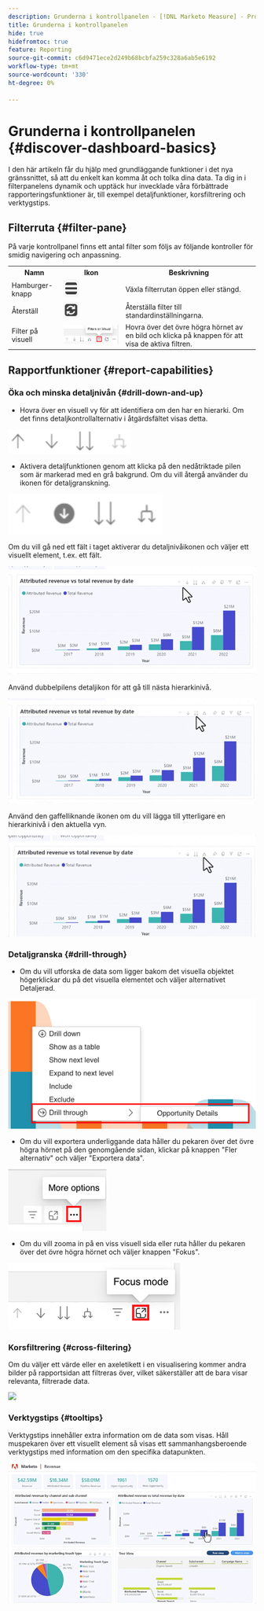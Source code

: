 ```yaml
---
description: Grunderna i kontrollpanelen - [!DNL Marketo Measure] - Produkt
title: Grunderna i kontrollpanelen
hide: true
hidefromtoc: true
feature: Reporting
source-git-commit: c6d9471ece2d249b68bcbfa259c328a6ab5e6192
workflow-type: tm+mt
source-wordcount: '330'
ht-degree: 0%

---
```


# Grunderna i kontrollpanelen {#discover-dashboard-basics}

I den här artikeln får du hjälp med grundläggande funktioner i det nya gränssnittet, så att du enkelt kan komma åt och tolka dina data. Ta dig in i filterpanelens dynamik och upptäck hur invecklade våra förbättrade rapporteringsfunktioner är, till exempel detaljfunktioner, korsfiltrering och verktygstips.

## Filterruta {#filter-pane}

På varje kontrollpanel finns ett antal filter som följs av följande kontroller för smidig navigering och anpassning.

<table style="table-layout:auto"> 
 <tbody> 
  <tr> 
   <th>Namn</th> 
   <th>Ikon</th>
   <th>Beskrivning</th>
  </tr> 
  <tr> 
   <td>Hamburger-knapp</td> 
   <td><img src="assets/discover-dashboard-basics-1.png"></td>
   <td>Växla filterrutan öppen eller stängd.</td>
  </tr>
  <tr> 
   <td>Återställ</td> 
   <td><img src="assets/discover-dashboard-basics-2.png"></td>
   <td>Återställa filter till standardinställningarna.</td>
  </tr>
   <tr> 
   <td>Filter på visuell</td> 
   <td><img src="assets/discover-dashboard-basics-3.png"></td>
   <td>Hovra över det övre högra hörnet av en bild och klicka på knappen för att visa de aktiva filtren.</td>
  </tr>
 </tbody> 
</table>

## Rapportfunktioner {#report-capabilities}

### Öka och minska detaljnivån {#drill-down-and-up}

* Hovra över en visuell vy för att identifiera om den har en hierarki. Om det finns detaljkontrollalternativ i åtgärdsfältet visas detta.

![](assets/discover-dashboard-basics-4.png)

* Aktivera detaljfunktionen genom att klicka på den nedåtriktade pilen som är markerad med en grå bakgrund. Om du vill återgå använder du ikonen för detaljgranskning.

![](assets/discover-dashboard-basics-5.png)

Om du vill gå ned ett fält i taget aktiverar du detaljnivåikonen och väljer ett visuellt element, t.ex. ett fält.

![](assets/discover-dashboard-basics-6.gif)

Använd dubbelpilens detaljikon för att gå till nästa hierarkinivå.

![](assets/discover-dashboard-basics-7.gif)

Använd den gaffelliknande ikonen om du vill lägga till ytterligare en hierarkinivå i den aktuella vyn.

![](assets/discover-dashboard-basics-8.gif)

### Detaljgranska {#drill-through}

* Om du vill utforska de data som ligger bakom det visuella objektet högerklickar du på det visuella elementet och väljer alternativet Detaljerad.

![](assets/discover-dashboard-basics-9.png)

* Om du vill exportera underliggande data håller du pekaren över det övre högra hörnet på den genomgående sidan, klickar på knappen &quot;Fler alternativ&quot; och väljer &quot;Exportera data&quot;.

![](assets/discover-dashboard-basics-10.png)

* Om du vill zooma in på en viss visuell sida eller ruta håller du pekaren över det övre högra hörnet och väljer knappen &quot;Fokus&quot;.

![](assets/discover-dashboard-basics-11.png)

### Korsfiltrering {#cross-filtering}

Om du väljer ett värde eller en axeletikett i en visualisering kommer andra bilder på rapportsidan att filtreras över, vilket säkerställer att de bara visar relevanta, filtrerade data.

![](assets/discover-dashboard-basics-12.gif)

### Verktygstips {#tooltips}

Verktygstips innehåller extra information om de data som visas. Håll muspekaren över ett visuellt element så visas ett sammanhangsberoende verktygstips med information om den specifika datapunkten.

![](assets/discover-dashboard-basics-13.gif)
